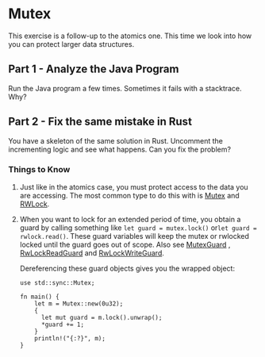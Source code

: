 # Mutex

This exercise is a follow-up to the atomics one. This time we look into how
you can protect larger data structures.

## Part 1 - Analyze the Java Program

Run the Java program a few times. Sometimes it fails with a stacktrace. Why?

## Part 2 - Fix the same mistake in Rust

You have a skeleton of the same solution in Rust. Uncomment the incrementing logic and see what
happens. Can you fix the problem?

### Things to Know

1. Just like in the atomics case, you must protect access to the data you are accessing.
   The most common type to do this with is [Mutex](https://doc.rust-lang.org/std/sync/struct.Mutex.html) and
    [RWLock](https://doc.rust-lang.org/std/sync/struct.RwLock.html).

2. When you want to lock for an extended period of time, you obtain a guard
   by calling something like `let guard = mutex.lock()` or`let guard = rwlock.read()`.
   These guard variables will keep the mutex or rwlocked locked until the guard
   goes out of scope. Also see [MutexGuard](https://doc.rust-lang.org/std/sync/struct.MutexGuard.html)
   , [RwLockReadGuard](https://doc.rust-lang.org/std/sync/struct.RwLockReadGuard.html) and
   [RwLockWriteGuard](https://doc.rust-lang.org/std/sync/struct.RwLockWriteGuard.html).

   Dereferencing these guard objects gives
   you the wrapped object:

   ```
   use std::sync::Mutex;

   fn main() {
       let m = Mutex::new(0u32);
       {
         let mut guard = m.lock().unwrap();
         *guard += 1;
       }
       println!("{:?}", m);
   }
   ```
